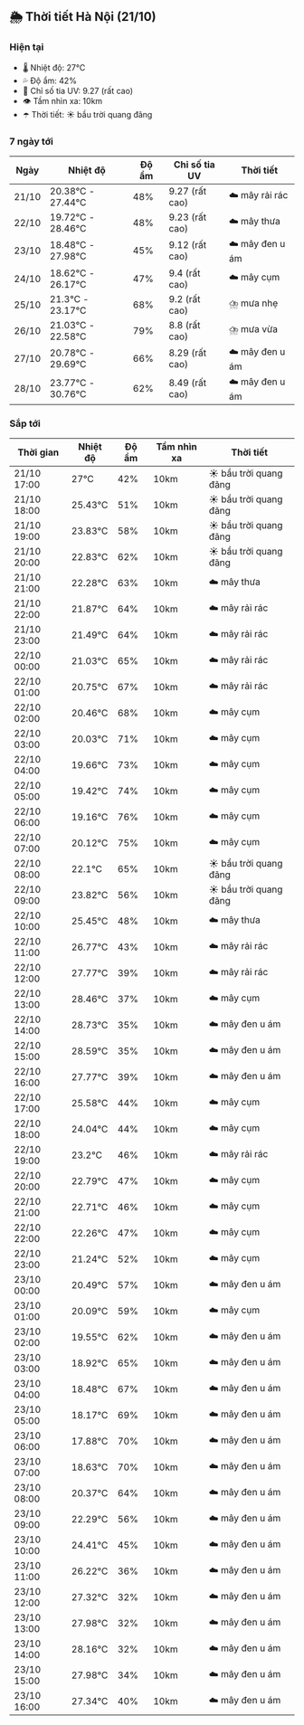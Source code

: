 ## 🌦️ Thời tiết Hà Nội (21/10)

### Hiện tại

- 🌡️ Nhiệt độ: 27℃
- 💦 Độ ẩm: 42%
- 🌟 Chỉ số tia UV: 9.27 (rất cao)
- 👁️ Tầm nhìn xa: 10km
- ☂️ Thời tiết: ☀️ bầu trời quang đãng

### 7 ngày tới

| Ngày | Nhiệt độ | Độ ẩm | Chỉ số tia UV | Thời tiết |
| --- | --- | --- | --- | --- |
| 21/10 | 20.38℃ - 27.44℃ | 48% | 9.27 (rất cao) | ☁️ mây rải rác |
| 22/10 | 19.72℃ - 28.46℃ | 48% | 9.23 (rất cao) | ☁️ mây thưa |
| 23/10 | 18.48℃ - 27.98℃ | 45% | 9.12 (rất cao) | ☁️ mây đen u ám |
| 24/10 | 18.62℃ - 26.17℃ | 47% | 9.4 (rất cao) | ☁️ mây cụm |
| 25/10 | 21.3℃ - 23.17℃ | 68% | 9.2 (rất cao) | ⛈️ mưa nhẹ |
| 26/10 | 21.03℃ - 22.58℃ | 79% | 8.8 (rất cao) | ⛈️ mưa vừa |
| 27/10 | 20.78℃ - 29.69℃ | 66% | 8.29 (rất cao) | ☁️ mây đen u ám |
| 28/10 | 23.77℃ - 30.76℃ | 62% | 8.49 (rất cao) | ☁️ mây đen u ám |

### Sắp tới

| Thời gian | Nhiệt độ | Độ ẩm | Tầm nhìn xa | Thời tiết |
| --- | --- | --- | --- | --- |
| 21/10 17:00 | 27℃ | 42% | 10km | ☀️ bầu trời quang đãng |
| 21/10 18:00 | 25.43℃ | 51% | 10km | ☀️ bầu trời quang đãng |
| 21/10 19:00 | 23.83℃ | 58% | 10km | ☀️ bầu trời quang đãng |
| 21/10 20:00 | 22.83℃ | 62% | 10km | ☀️ bầu trời quang đãng |
| 21/10 21:00 | 22.28℃ | 63% | 10km | ☁️ mây thưa |
| 21/10 22:00 | 21.87℃ | 64% | 10km | ☁️ mây rải rác |
| 21/10 23:00 | 21.49℃ | 64% | 10km | ☁️ mây rải rác |
| 22/10 00:00 | 21.03℃ | 65% | 10km | ☁️ mây rải rác |
| 22/10 01:00 | 20.75℃ | 67% | 10km | ☁️ mây rải rác |
| 22/10 02:00 | 20.46℃ | 68% | 10km | ☁️ mây cụm |
| 22/10 03:00 | 20.03℃ | 71% | 10km | ☁️ mây cụm |
| 22/10 04:00 | 19.66℃ | 73% | 10km | ☁️ mây cụm |
| 22/10 05:00 | 19.42℃ | 74% | 10km | ☁️ mây cụm |
| 22/10 06:00 | 19.16℃ | 76% | 10km | ☁️ mây cụm |
| 22/10 07:00 | 20.12℃ | 75% | 10km | ☁️ mây cụm |
| 22/10 08:00 | 22.1℃ | 65% | 10km | ☀️ bầu trời quang đãng |
| 22/10 09:00 | 23.82℃ | 56% | 10km | ☀️ bầu trời quang đãng |
| 22/10 10:00 | 25.45℃ | 48% | 10km | ☁️ mây thưa |
| 22/10 11:00 | 26.77℃ | 43% | 10km | ☁️ mây rải rác |
| 22/10 12:00 | 27.77℃ | 39% | 10km | ☁️ mây rải rác |
| 22/10 13:00 | 28.46℃ | 37% | 10km | ☁️ mây cụm |
| 22/10 14:00 | 28.73℃ | 35% | 10km | ☁️ mây đen u ám |
| 22/10 15:00 | 28.59℃ | 35% | 10km | ☁️ mây đen u ám |
| 22/10 16:00 | 27.77℃ | 39% | 10km | ☁️ mây đen u ám |
| 22/10 17:00 | 25.58℃ | 44% | 10km | ☁️ mây cụm |
| 22/10 18:00 | 24.04℃ | 44% | 10km | ☁️ mây cụm |
| 22/10 19:00 | 23.2℃ | 46% | 10km | ☁️ mây rải rác |
| 22/10 20:00 | 22.79℃ | 47% | 10km | ☁️ mây cụm |
| 22/10 21:00 | 22.71℃ | 46% | 10km | ☁️ mây cụm |
| 22/10 22:00 | 22.26℃ | 47% | 10km | ☁️ mây cụm |
| 22/10 23:00 | 21.24℃ | 52% | 10km | ☁️ mây cụm |
| 23/10 00:00 | 20.49℃ | 57% | 10km | ☁️ mây đen u ám |
| 23/10 01:00 | 20.09℃ | 59% | 10km | ☁️ mây cụm |
| 23/10 02:00 | 19.55℃ | 62% | 10km | ☁️ mây đen u ám |
| 23/10 03:00 | 18.92℃ | 65% | 10km | ☁️ mây đen u ám |
| 23/10 04:00 | 18.48℃ | 67% | 10km | ☁️ mây đen u ám |
| 23/10 05:00 | 18.17℃ | 69% | 10km | ☁️ mây đen u ám |
| 23/10 06:00 | 17.88℃ | 70% | 10km | ☁️ mây đen u ám |
| 23/10 07:00 | 18.63℃ | 70% | 10km | ☁️ mây đen u ám |
| 23/10 08:00 | 20.37℃ | 64% | 10km | ☁️ mây đen u ám |
| 23/10 09:00 | 22.29℃ | 56% | 10km | ☁️ mây đen u ám |
| 23/10 10:00 | 24.41℃ | 45% | 10km | ☁️ mây đen u ám |
| 23/10 11:00 | 26.22℃ | 36% | 10km | ☁️ mây đen u ám |
| 23/10 12:00 | 27.32℃ | 32% | 10km | ☁️ mây đen u ám |
| 23/10 13:00 | 27.98℃ | 32% | 10km | ☁️ mây đen u ám |
| 23/10 14:00 | 28.16℃ | 32% | 10km | ☁️ mây đen u ám |
| 23/10 15:00 | 27.98℃ | 34% | 10km | ☁️ mây đen u ám |
| 23/10 16:00 | 27.34℃ | 40% | 10km | ☁️ mây đen u ám |
